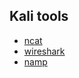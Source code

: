 ## Kali tools

- [ncat](../pages/kali_tools/netcat&&ncat.md)
- [wireshark](../pages/kali_tools/wireshark.md)
- [namp]()
